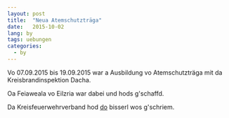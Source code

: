 ```yaml
---
layout: post
title:  "Neua Atemschutzträga"
date:   2015-10-02
lang: by
tags: uebungen
categories:
  - by
---
```

Vo 07.09.2015 bis 19.09.2015 war a Ausbildung vo Atemschutzträga mit da Kreisbrandinspektion Dacha.

Oa Feiaweala vo Eilzria war dabei und hods g'schaffd.

Da Kreisfeuerwehrverband hod [do](http://kfv-dachau.de/index.php?section=news&cmd=details&newsid=867) bisserl wos g'schriem.

